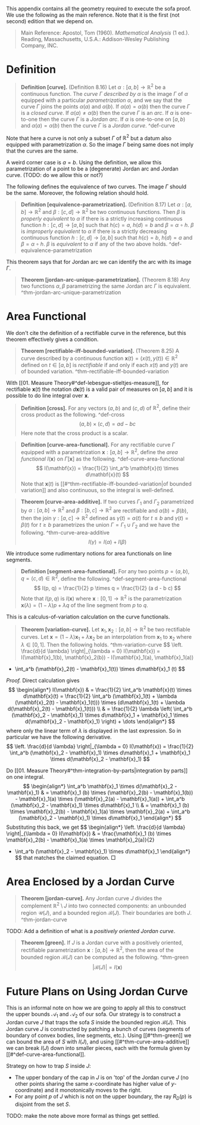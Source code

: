 This appendix contains all the geometry required to execute the sofa proof. We use the following as the main reference. Note that it is the first (not second) edition that we depend on.

> Main Reference: 
> 	Apostol, Tom (1960). _Mathematical Analysis_ (1 ed.). Reading, Massachusetts, U.S.A.: Addison-Wesley Publishing Company, INC.

# Definition

> __Definition [curve].__ (Definition 8.16) Let $\alpha : [a, b] \to \mathbb{R}^2$ be a continuous function. The _curve $\Gamma$ described by $\alpha$_ is the image $\Gamma$ of $\alpha$ equipped with a particular _parametrization_ $\alpha$, and we say that the curve $\Gamma$ joins the points $\alpha(a)$ and $\alpha(b)$.
> If $\alpha(a)=\alpha(b)$ then the curve $\Gamma$ is a _closed curve_. If $\alpha(a) \neq \alpha(b)$ then the curve $\Gamma$ is an _arc_. If $\alpha$ is one-to-one then the curve $\Gamma$ is a _Jordan arc_. If $\alpha$ is one-to-one on $[a, b)$ and $\alpha(a) = \alpha(b)$ then the curve $\Gamma$ is a _Jordan curve_. ^def-curve

Note that here a curve is not only a subset $\Gamma$ of $\mathbb{R}^2$ but a datum also equipped with parametrization $\alpha$. So the image $\Gamma$ being same does not imply that the curves are the same. 

A weird corner case is $a=b$. Using the definition, we allow this parametrization of a point to be a (degenerate) Jordan arc and Jordan curve. (TODO: do we allow this or not?)

The following defines the equivalence of two curves. The image $\Gamma$ should be the same. Moreover, the following relation should hold.

> __Definition [equivalence-parametrization].__ (Definition 8.17) Let $\alpha : [a, b] \to \mathbb{R}^2$ and $\beta : [c, d] \to \mathbb{R}^2$ be two continuous functions. 
> Then $\beta$ is _properly equivalent_ to $\alpha$ if there is a strictly increasing continuous function $h : [c, d] \to [a, b]$ such that $h(c) = a$, $h(d) = b$ and $\beta = \alpha \circ h$.
> $\beta$ is _improperly equivalent_ to $\alpha$ if there is a strictly decreasing continuous function $h : [c, d] \to [a, b]$ such that $h(c) = b$, $h(d) = a$ and $\beta = \alpha \circ h$. 
> $\beta$ is _equivalent_ to $\alpha$ if any of the two above holds. ^def-equivalence-parametrization

This theorem says that for Jordan arc we can identify the arc with its image $\Gamma$.

> __Theorem [jordan-arc-unique-parametrization].__ (Theorem 8.18) Any two functions $\alpha, \beta$ parametrizing the same Jordan arc $\Gamma$ is equivalent. ^thm-jordan-arc-unique-parametrization

# Area Functional

We don't cite the definition of a rectifiable curve in the reference, but this theorem effectively gives a condition.

> __Theorem [rectifiable-iff-bounded-variation].__ (Theorem 8.25) A curve described by a continuous function $\mathbf{x}(t) = (x(t), y(t)) \in \mathbb{R}^2$ defined on $t \in [a, b]$ is _rectifiable_ if and only if each $x(t)$ and $y(t)$ are of bounded variation. ^thm-rectifiable-iff-bounded-variation

With [[01. Measure Theory#^def-lebesgue-stieltjes-measure]], for rectifiable $\mathbf{x}(t)$ the notation $d\mathbf{x}(t)$ is a valid pair of measures on $[a, b]$ and it is possible to do line integral over $\mathbf{x}$.

> __Definition [cross].__ For any vectors $(a, b)$ and $(c, d)$ of $\mathbb{R}^2$, define their cross product as the following. ^def-cross
$$
(a, b) \times (c, d) = a d - b c
$$
> Here note that the cross product is a scalar.

> __Definition [curve-area-functional].__ For any rectifiable curve $\Gamma$ equipped with a parametrization $\mathbf{x} : [a, b] \to \mathbb{R}^2$, define the _area functional_ $I(\mathbf{x})$ on $\Gamma[\mathbf{x}]$ as the following. ^def-curve-area-functional
$$
I(\mathbf{x}) = \frac{1}{2} \int_a^b \mathbf{x}(t) \times d\mathbf{x}(t)
$$
> Note that $\mathbf{x}(t)$ is [[#^thm-rectifiable-iff-bounded-variation|of bounded variation]] and also continuous, so the integral is well-defined.

> __Theorem [curve-area-additive].__ If two curves $\Gamma_1$ and $\Gamma_2$ parametrized by $\alpha : [a, b] \to \mathbb{R}^2$ and $\beta : [b, c] \to \mathbb{R}^2$ are rectifiable and $\alpha(b) = \beta(b)$, then the join $\gamma : [a, c] \to \mathbb{R}^2$ defined as $\gamma(t) = \alpha(t)$ for $t \leq b$ and $\gamma(t) = \beta(t)$ for $t \geq b$ parametrizes the union $\Gamma = \Gamma_1 \cup \Gamma_2$ and we have the following. ^thm-curve-area-additive
$$
I(\gamma) = I(\alpha) + I(\beta)
$$

We introduce some rudimentary notions for area functionals on line segments.

> __Definition [segment-area-functional].__ For any two points $p = (a, b), q = (c, d) \in \mathbb{R}^2$, define the following. ^def-segment-area-functional
$$
I(p, q) = \frac{1}{2} p \times q = \frac{1}{2} (a d - b c)
$$
> Note that $I(p, q)$ is $I(\mathbf{x})$ where $\mathbf{x} : [0, 1] \to \mathbb{R}^2$ is the parametrization $\mathbf{x}(\lambda) = (1 - \lambda)p + \lambda q$ of the line segment from $p$ to $q$.

This is a calculus-of-variation calculation on the curve functionals.

> __Theorem [variation-curve].__ Let $\mathbf{x}_1, \mathbf{x}_2 : [a, b]\to\mathbb{R}^2$ be two rectifiable curves. Let $\mathbf{x} = (1 - \lambda) \mathbf{x}_1 + \lambda \mathbf{x}_2$ be an interpolation from $\mathbf{x}_1$ to $\mathbf{x}_2$ where $\lambda \in [0, 1]$. Then the following holds. ^thm-variation-curve
$$
\left. \frac{d}{d \lambda} \right|_{\lambda = 0} I(\mathbf{x}) = I(\mathbf{x}_1(b), \mathbf{x}_2(b)) - I(\mathbf{x}_1(a), \mathbf{x}_1(a))
+ \int_a^b (\mathbf{x}_2(t) - \mathbf{x}_1(t)) \times d\mathbf{x}_1 (t)
$$

_Proof._ Direct calculation gives
$$
\begin{align*}
I(\mathbf{x}) & = \frac{1}{2} \int_a^b \mathbf{x}(t) \times d\mathbf{x}(t) 
= \frac{1}{2} \int_a^b (\mathbf{x}_1(t) + \lambda (\mathbf{x}_2(t) - \mathbf{x}_1(t))) \times (d\mathbf{x}_1(t) + \lambda d(\mathbf{x}_2(t) - \mathbf{x}_1(t))) \\
& = \frac{1}{2} \lambda \left( \int_a^b (\mathbf{x}_2 - \mathbf{x}_1) \times d\mathbf{x}_1 + \mathbf{x}_1 \times d(\mathbf{x}_2 - \mathbf{x}_1) \right) + \dots
\end{align*}
$$
where only the linear term of $\lambda$ is displayed in the last expression. So in particular we have the following derivative.
$$
\left. \frac{d}{d \lambda} \right|_{\lambda = 0} I(\mathbf{x}) = \frac{1}{2} \int_a^b  (\mathbf{x}_2 - \mathbf{x}_1) \times d\mathbf{x}_1 + \mathbf{x}_1 \times d(\mathbf{x}_2 - \mathbf{x}_1)
$$

Do [[01. Measure Theory#^thm-integration-by-parts|integration by parts]] on one integral.
$$
\begin{align*}
\int_a^b \mathbf{x}_1 \times d(\mathbf{x}_2 - \mathbf{x}_1) & = 
 \mathbf{x}_1 (b) \times (\mathbf{x}_2(b) - \mathbf{x}_1(b)) - \mathbf{x}_1(a) \times (\mathbf{x}_2(a) - \mathbf{x}_1(a)) + \int_a^b (\mathbf{x}_2 - \mathbf{x}_1) \times d\mathbf{x}_1 \\
 & = \mathbf{x}_1 (b) \times \mathbf{x}_2(b) - \mathbf{x}_1(a) \times \mathbf{x}_2(a) + \int_a^b (\mathbf{x}_2 - \mathbf{x}_1) \times d\mathbf{x}_1
\end{align*}
$$
Substituting this back, we get 
$$
\begin{align*}
\left. \frac{d}{d \lambda} \right|_{\lambda = 0} I(\mathbf{x}) & = \frac{\mathbf{x}_1 (b) \times \mathbf{x}_2(b) - \mathbf{x}_1(a) \times \mathbf{x}_2(a)}{2} 
 + \int_a^b (\mathbf{x}_2 - \mathbf{x}_1) \times d\mathbf{x}_1
\end{align*}
$$
that matches the claimed equation. □

# Area Enclosed by a Jordan Curve

> __Theorem [jordan-curve].__ Any Jordan curve $J$ divides the complement $\mathbb{R}^2 \setminus J$ into two connected components: an unbounded region $\mathcal{U}(J)$, and a bounded region $\mathcal{B}(J)$. Their boundaries are both $J$. ^thm-jordan-curve

TODO: Add a definition of what is a _positively oriented Jordan curve_.

> __Theorem [green].__ If $J$ is a Jordan curve with a positively oriented, rectifiable parametrization $\mathbf{x} : [a, b] \to \mathbb{R}^2$, then the area of the bounded region $\mathcal{B}(J)$ can be computed as the following. ^thm-green
$$
\left| \mathcal{B}(J) \right| = I(\mathbf{x})
$$

# Future Plans on Using Jordan Curve

This is an informal note on how we are going to apply all this to construct the upper bounds $\mathcal{A}_1$ and $\mathcal{A}_2$ of our sofa. Our strategy is to construct a Jordan curve $J$ that traps the sofa $S$ inside the bounded region $\mathcal{B}(J)$. This Jordan curve $J$ is constructed by patching a bunch of curves (segments of boundary of convex bodies, line segments, etc.). Using [[#^thm-green]] we can bound the area of $S$ with $I(J)$, and using [[#^thm-curve-area-additive]] we can break $I(J)$ down into smaller pieces, each with the formula given by [[#^def-curve-area-functional]].

Strategy on how to trap $S$ inside $J$:
- The upper bondary of the cap in $J$ is on 'top' of the Jordan curve $J$ (no other points sharing the same $x$-coordinate has higher value of $y$-coordinate) and it monotonically moves to the right.
- For any point $p$ of $J$ which is not on the upper boundary, the ray $R_D(p)$ is disjoint from the set $S$.

TODO: make the note above more formal as things get settled.
